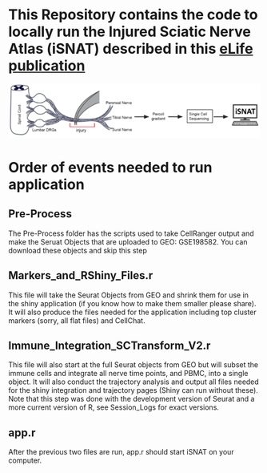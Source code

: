 # This Repository contains the code to locally run the **Injured Sciatic Nerve Atlas (iSNAT) described in this [eLife publication](https://doi.org/10.7554/eLife.80881 "The Injured Sciatic Nerve Atlas (iSNAT), insights into the cellular and molecular basis of neural tissue degeneration and regeneration")**  

![Workflow for peripheral nervous tissue analysis](cartoon.png)

# Order of events needed to run application

## Pre-Process
The Pre-Process folder has the scripts used to take CellRanger output and make the Seruat Objects that are uploaded to GEO: GSE198582. You can download these objects and skip this step

## Markers_and_RShiny_Files.r
This file will take the Seurat Objects from GEO and shrink them for use in the shiny application (if you know how to make them smaller please share). It will also produce the files needed for the application including top cluster markers (sorry, all flat files) and CellChat.

## Immune_Integration_SCTransform_V2.r
This file will also start at the full Seurat objects from GEO but will subset the immune cells and integrate all nerve time points, and PBMC, into a single object. It will also conduct the trajectory analysis and output all files needed for the shiny integration and trajectory pages (Shiny can run without these). Note that this step was done with the development version of Seurat and a more current version of R, see Session_Logs for exact versions.  

## app.r
After the previous two files are run, app.r should start iSNAT on your computer.
